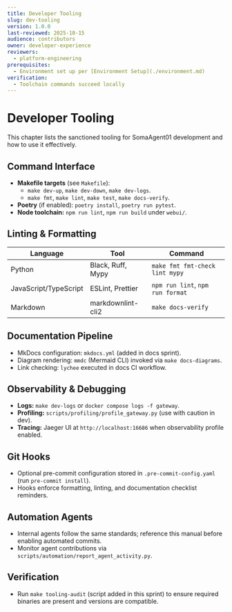```yaml
---
title: Developer Tooling
slug: dev-tooling
version: 1.0.0
last-reviewed: 2025-10-15
audience: contributors
owner: developer-experience
reviewers:
  - platform-engineering
prerequisites:
  - Environment set up per [Environment Setup](./environment.md)
verification:
  - Toolchain commands succeed locally
---
```


# Developer Tooling

This chapter lists the sanctioned tooling for SomaAgent01 development and how to use it effectively.

## Command Interface

- **Makefile targets** (see `Makefile`):
  - `make dev-up`, `make dev-down`, `make dev-logs`.
  - `make fmt`, `make lint`, `make test`, `make docs-verify`.
- **Poetry** (if enabled): `poetry install`, `poetry run pytest`.
- **Node toolchain:** `npm run lint`, `npm run build` under `webui/`.

## Linting & Formatting

| Language | Tool | Command |
| -------- | ---- | ------- |
| Python | Black, Ruff, Mypy | `make fmt fmt-check lint mypy` |
| JavaScript/TypeScript | ESLint, Prettier | `npm run lint`, `npm run format` |
| Markdown | markdownlint-cli2 | `make docs-verify` |

## Documentation Pipeline

- MkDocs configuration: `mkdocs.yml` (added in docs sprint).
- Diagram rendering: `mmdc` (Mermaid CLI) invoked via `make docs-diagrams`.
- Link checking: `lychee` executed in docs CI workflow.

## Observability & Debugging

- **Logs:** `make dev-logs` or `docker compose logs -f gateway`.
- **Profiling:** `scripts/profiling/profile_gateway.py` (use with caution in dev).
- **Tracing:** Jaeger UI at `http://localhost:16686` when observability profile enabled.

## Git Hooks

- Optional pre-commit configuration stored in `.pre-commit-config.yaml` (run `pre-commit install`).
- Hooks enforce formatting, linting, and documentation checklist reminders.

## Automation Agents

- Internal agents follow the same standards; reference this manual before enabling automated commits.
- Monitor agent contributions via `scripts/automation/report_agent_activity.py`.

## Verification

- Run `make tooling-audit` (script added in this sprint) to ensure required binaries are present and versions are compatible.
